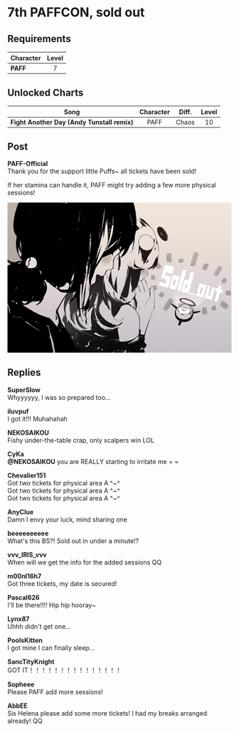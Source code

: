 # 7th PAFFCON, sold out
## Requirements
|Character|Level|
|---------|:---:|
|**PAFF** |  7  |

## Unlocked Charts
|                   Song                    |Character|Diff.|Level|
|-------------------------------------------|:-------:|:---:|:---:|
|**Fight Another Day (Andy Tunstall remix)**|  PAFF   |Chaos| 10  |

## Post
**PAFF-Official**<br>
Thank you for the support little Puffs~ all tickets have been sold!

If her stamina can handle it, PAFF might try adding a few more physical sessions!

![p0701.png](./attachments/p0701.png)
## Replies
**SuperSlow**<br>
Whyyyyyy, I was so prepared too...

**iluvpuf**<br>
I got it!!! Muhahahah

**NEKOSAIKOU**<br>
Fishy under-the-table crap, only scalpers win LOL

**CyKa**<br>
**@NEKOSAIKOU** you are REALLY starting to irritate me = =

**Chevalier151**<br>
Got two tickets for physical area A ^~^<br>
Got two tickets for physical area A ^~^<br>
Got two tickets for physical area A ^~^

**AnyClue**<br>
Damn I envy your luck, mind sharing one

**beeeeeeeeee**<br>
What's this BS?! Sold out in under a minute!?

**vvv_IRIS_vvv**<br>
When will we get the info for the added sessions QQ

**m00nl16h7**<br>
Got three tickets, my date is secured!

**Pascal626**<br>
I'll be there!!!! Hip hip hooray~

**Lynx87**<br>
Uhhh didn't get one...

**PoolsKitten**<br>
I got mine I can finally sleep...

**SancTityKnight**<br>
GOT IT！！！！！！！！！！！！！！！

**Sopheee**<br>
Please PAFF add more sessions!

**AbbEE**<br>
Sis Helena please add some more tickets! I had my breaks arranged already! QQ

